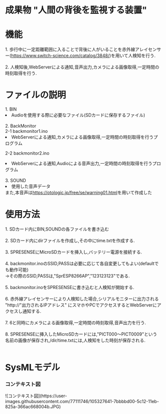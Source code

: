 <h1> 成果物 "人間の背後を監視する装置"</h1>

<h1>機能</h1>
1. 歩行中に一定距離範囲に入ることで背後に人がいることを赤外線アレイセンサー(<a href="https://www.switch-science.com/catalog/3848/" rel="noopener noreferrer" target="_blank">https://www.switch-science.com/catalog/3848/</a>)を用いて人検知を行う.<br>
<br>
2. 人検知後,WebServerによる通知,音声出力,カメラによる画像取得,一定時間の時刻取得を行う.


<h1>ファイルの説明</h1>
1. BIN<br>
<li>Audioを使用する際に必要なファイル(SDカードに保存するファイル)<br>
<br>  
2. BackMonitor<br>
2-1 backmonitor1.ino<br>
<li>WebServerによる通知,カメラによる画像取得,一定時間の時刻取得を行うプログラム<br>
 
2-2 backmonitor2.ino<br>
<li>WebServerによる通知,Audioによる音声出力,一定時間の時刻取得を行うプログラム<br>
<br>
3. SOUND<br>
<li>使用した音声データ<br>
また,本音声は<a href="https://otologic.jp/free/se/warning01.html" rel="noopener noreferrer" target="_blank">https://otologic.jp/free/se/warning01.html</a>を用いて作成した


<h1>使用方法</h1>
1. SDカード内にBIN,SOUNDの各ファイルを書き込む<br>
<br>
2. SDカード内にdirファイルを作成し,その中にtime.txtを作成する.<br>
<br>
3. SPRESENSEにMicroSDカードを挿入し,バッテリー電源を接続する.<br>
<br>
4. backmonitor.inoのSSID,PASSは必要に応じて各自変更してもよい(defaultでも動作可能)<br>
→その際のSSID,PASSは,"SprESP8266AP","123123123"である.<br>
<br>
5. backmonitor.inoをSPRESENSEに書き込むと人検知が開始する.<br>
<br>
6. 赤外線アレイセンサーにより人検知した場合,シリアルモニターに出力される "http://"出力されるIPアドレス" にスマホやPCでアクセスするとWebServerにアクセスし通知する.<br>
<br>
7. 6と同時にカメラによる画像取得,一定時間の時刻取得,音声出力を行う.<br>
<br>
8. SPRESENSEに挿入したMicroSDカードには,"PICT000～PICT0009"という名前の画像が保存され,/dir/time.txtには,人検知をした時刻が保存される.<br>
<br>


<h1>SysMLモデル</h1>
<h3>コンテキスト図</h3>
![コンテキスト図](https://user-images.githubusercontent.com/77111746/105327641-7bbbbd00-5c12-11eb-825a-366ac668004b.JPG)
